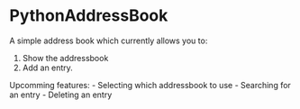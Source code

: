 # PythonAddressBook

 A simple address book which currently allows you to:
  1. Show the addressbook
  2. Add an entry.
  
  Upcomming features:
    - Selecting which addressbook to use
    - Searching for an entry
    - Deleting an entry
    
